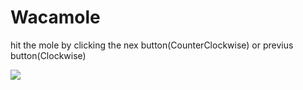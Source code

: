 #  Wacamole
hit the mole by clicking the nex button(CounterClockwise) or previus button(Clockwise)

![](https://github.com/mmeyfour/Wuacamole/blob/mvc/Wacamole.gif)
